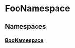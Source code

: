 [ModuleDeclaration-1]: foonamespace/boonamespace.md#boonamespace
# FooNamespace

## Namespaces

### [BooNamespace][ModuleDeclaration-1]

